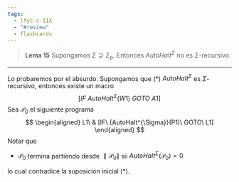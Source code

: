 ```yaml
---
tags:
  - lfyc-c-IIX
  - "#review"
  - flashcards
---
```

> **Lema 15** Supongamos $\Sigma\supseteq\Sigma_p$. Entonces ${AutoHalt}^\Sigma$ no es $\Sigma$-recursivo.

 - - - 
Lo probaremos por el absurdo. Supongamos que ($\ast$) ${AutoHalt}^\Sigma$ es $\Sigma$-recursivo, entonces existe un macro
$$
[IF\ {AutoHalt^{\Sigma}}(W1)\ GOTO\ A1]
$$
Sea $\mathcal{P}_0$ el siguiente programa 
$$
\begin{aligned}
L1\ & [IF\ {AutoHalt^{\Sigma}}(P1)\ GOTO\ L1]
\end{aligned}
$$
Notar que
- $\mathcal{P}_0$ termina partiendo desde $\parallel{\mathcal{P}_0}\parallel$ sii ${AutoHalt}^{\Sigma}(\mathcal{P}_0)=0$ 

lo cual contradice la suposición inicial ($\ast$).

